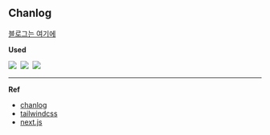 ## Chanlog

[블로그는 여기에](https://chanlog.co)

**Used**

   <a href="" target="_blank"><img src="https://img.shields.io/badge/Next.Js-000000.svg?style=flat&logo=Next.js&logoColor=FFFFFF"/></a>&nbsp;
   <a href="" target="_blank"><img src="https://img.shields.io/badge/Tailwind CSS-06B6D4.svg?style=flat&logo=Tailwind CSS&logoColor=FFFFFF"/></a>&nbsp;
   <a href="" target="_blank"><img src="https://img.shields.io/badge/Vercel-000000.svg?style=flat&logo=Vercel&logoColor=FFFFFF"/></a>&nbsp;

___


**Ref**
+ [chanlog](https://github.com/DevJaepaL/chanlog)
+ [tailwindcss](https://tailwindcss.com/)
+ [next.js](https://nextjs.org/)
